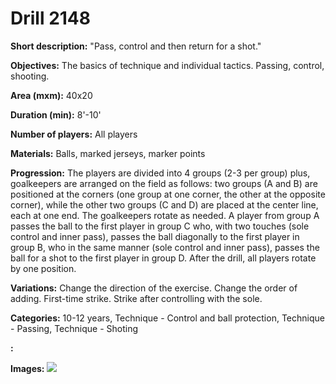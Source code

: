 # Drill 2148

**Short description:**
"Pass, control and then return for a shot."

**Objectives:**
The basics of technique and individual tactics. Passing, control, shooting.

**Area (mxm):**
40x20

**Duration (min):**
8'-10'

**Number of players:**
All players

**Materials:**
Balls, marked jerseys, marker points

**Progression:**
The players are divided into 4 groups (2-3 per group) plus, goalkeepers are arranged on the field as follows: two groups (A and B) are positioned at the corners (one group at one corner, the other at the opposite corner), while the other two groups (C and D) are placed at the center line, each at one end. The goalkeepers rotate as needed. A player from group A passes the ball to the first player in group C who, with two touches (sole control and inner pass), passes the ball diagonally to the first player in group B, who in the same manner (sole control and inner pass), passes the ball for a shot to the first player in group D. After the drill, all players rotate by one position.

**Variations:**
Change the direction of the exercise. Change the order of adding. First-time strike. Strike after controlling with the sole.

**Categories:**
10-12 years, Technique - Control and ball protection, Technique - Passing, Technique - Shoting

**:**


**Images:**
![](https://www.coachingfutsal.com/\images\9eba8da1-fcbc-4e1b-aa6d-84bec4768cca_260.png)

